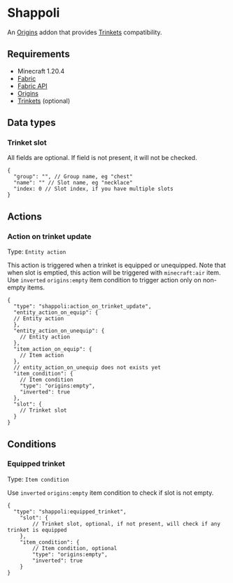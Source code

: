 # Shappoli

An [Origins](https://modrinth.com/mod/origins) addon that provides [Trinkets](https://modrinth.com/mod/trinkets)
compatibility.

## Requirements

- Minecraft 1.20.4
- [Fabric](https://fabricmc.net/)
- [Fabric API](https://modrinth.com/mod/fabric-api)
- [Origins](https://modrinth.com/mod/origins)
- [Trinkets](https://modrinth.com/mod/trinkets) (optional)

## Data types

### Trinket slot

All fields are optional. If field is not present, it will not be checked.

```jsonc
{
  "group": "", // Group name, eg "chest"
  "name": "" // Slot name, eg "necklace"
  "index: 0 // Slot index, if you have multiple slots
}
```

## Actions

### Action on trinket update

Type: `Entity action`

This action is triggered when a trinket is equipped or unequipped. Note that when slot is emptied, this action will be
triggered with `minecraft:air` item. Use `inverted` `origins:empty` item condition to trigger action only on non-empty
items.

```jsonc
{
  "type": "shappoli:action_on_trinket_update",
  "entity_action_on_equip": {
  // Entity action
  },
  "entity_action_on_unequip": {
    // Entity action
  },
  "item_action_on_equip": {
    // Item action
  },
  // entity_action_on_unequip does not exists yet
  "item_condition": {
    // Item condition
    "type": "origins:empty",
    "inverted": true
  },
  "slot": {
    // Trinket slot
  }
}
```

## Conditions

### Equipped trinket

Type: `Item condition`

Use `inverted` `origins:empty` item condition to check if slot is not empty.

```jsonc
{
  "type": "shappoli:equipped_trinket",
    "slot": {
        // Trinket slot, optional, if not present, will check if any trinket is equipped
    },
    "item_condition": {
        // Item condition, optional
        "type": "origins:empty",
        "inverted": true
    }
}
```
